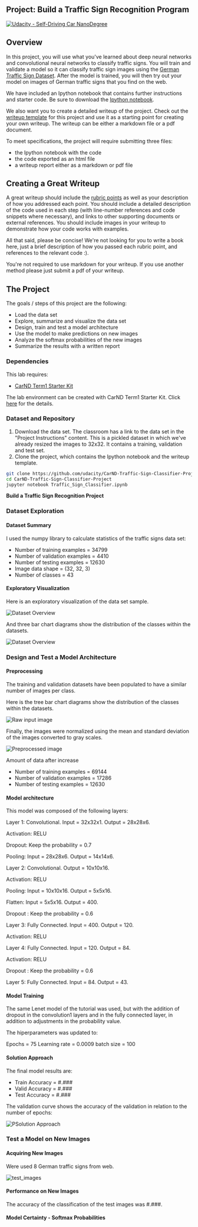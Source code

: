 ## Project: Build a Traffic Sign Recognition Program
[![Udacity - Self-Driving Car NanoDegree](https://s3.amazonaws.com/udacity-sdc/github/shield-carnd.svg)](http://www.udacity.com/drive)

Overview
---
In this project, you will use what you've learned about deep neural networks and convolutional neural networks to classify traffic signs. You will train and validate a model so it can classify traffic sign images using the [German Traffic Sign Dataset](http://benchmark.ini.rub.de/?section=gtsrb&subsection=dataset). After the model is trained, you will then try out your model on images of German traffic signs that you find on the web.

We have included an Ipython notebook that contains further instructions 
and starter code. Be sure to download the [Ipython notebook](https://github.com/udacity/CarND-Traffic-Sign-Classifier-Project/blob/master/Traffic_Sign_Classifier.ipynb). 

We also want you to create a detailed writeup of the project. Check out the [writeup template](https://github.com/udacity/CarND-Traffic-Sign-Classifier-Project/blob/master/writeup_template.md) for this project and use it as a starting point for creating your own writeup. The writeup can be either a markdown file or a pdf document.

To meet specifications, the project will require submitting three files: 
* the Ipython notebook with the code
* the code exported as an html file
* a writeup report either as a markdown or pdf file 

Creating a Great Writeup
---
A great writeup should include the [rubric points](https://review.udacity.com/#!/rubrics/481/view) as well as your description of how you addressed each point.  You should include a detailed description of the code used in each step (with line-number references and code snippets where necessary), and links to other supporting documents or external references.  You should include images in your writeup to demonstrate how your code works with examples.  

All that said, please be concise!  We're not looking for you to write a book here, just a brief description of how you passed each rubric point, and references to the relevant code :). 

You're not required to use markdown for your writeup.  If you use another method please just submit a pdf of your writeup.

The Project
---
The goals / steps of this project are the following:
* Load the data set
* Explore, summarize and visualize the data set
* Design, train and test a model architecture
* Use the model to make predictions on new images
* Analyze the softmax probabilities of the new images
* Summarize the results with a written report

### Dependencies
This lab requires:

* [CarND Term1 Starter Kit](https://github.com/udacity/CarND-Term1-Starter-Kit)

The lab environment can be created with CarND Term1 Starter Kit. Click [here](https://github.com/udacity/CarND-Term1-Starter-Kit/blob/master/README.md) for the details.

### Dataset and Repository

1. Download the data set. The classroom has a link to the data set in the "Project Instructions" content. This is a pickled dataset in which we've already resized the images to 32x32. It contains a training, validation and test set.
2. Clone the project, which contains the Ipython notebook and the writeup template.
```sh
git clone https://github.com/udacity/CarND-Traffic-Sign-Classifier-Project
cd CarND-Traffic-Sign-Classifier-Project
jupyter notebook Traffic_Sign_Classifier.ipynb
```

**Build a Traffic Sign Recognition Project**

### Dataset Exploration

#### Dataset Summary

I used the numpy library to calculate statistics of the traffic signs data set:

* Number of training examples = 34799
* Number of validation examples = 4410
* Number of testing examples = 12630
* Image data shape = (32, 32, 3)
* Number of classes = 43

#### Exploratory Visualization

Here is an exploratory visualization of the data set sample. 

![Dataset Overview](images/data_visualization.png)

And three bar chart diagrams show the distribution of the classes within the datasets.

![Dataset Overview](images/data_bar_charts.png)

### Design and Test a Model Architecture

#### Preprocessing 

The training and validation datasets have been populated to have a similar number of images per class.

Here is the tree bar chart diagrams show the distribution of the classes within the datasets.

![Raw input image](images/data_filled.png)

Finally, the images were normalized using the mean and standard deviation of the images converted to gray scales.

![Preprocessed image](doc/preprocessed_image.jpg)

Amount of data after increase

* Number of training examples = 69144
* Number of validation examples = 17286
* Number of testing examples = 12630

#### Model architecture

This model was composed of the following layers:

Layer 1: Convolutional. Input = 32x32x1. Output = 28x28x6.

Activation: RELU

Dropout: Keep the probability = 0.7

Pooling: Input = 28x28x6. Output = 14x14x6.

Layer 2: Convolutional. Output = 10x10x16.

Activation: RELU

Pooling: Input = 10x10x16. Output = 5x5x16.

Flatten: Input = 5x5x16. Output = 400.

Dropout : Keep the probability = 0.6

Layer 3: Fully Connected. Input = 400. Output = 120.

Activation: RELU

Layer 4: Fully Connected. Input = 120. Output = 84.

Activation: RELU

Dropout : Keep the probability = 0.6

Layer 5: Fully Connected. Input = 84. Output = 43.


#### Model Training

The same Lenet model of the tutorial was used, but with the addition of dropout in the convolution1 layers and in the fully connected layer, in addition to adjustments in the probability value.

The hiperparameters was updated to: 

Epochs = 75
Learning rate = 0.0009
batch size = 100

#### Solution Approach

The final model results are:
* Train Accuracy = #.###
* Valid Accuracy = #.###
* Test Accuracy  = #.###

The validation curve shows the accuracy of the validation in relation to the number of epochs:

![PSolution Approach](imagens/validation_accuracy.png)

### Test a Model on New Images

#### Acquiring New Images

Were used 8 German traffic signs from web.

![test_images](images/data_test.png)

#### Performance on New Images

The accuracy of the classification of the test images was #.###. 

#### Model Certainty - Softmax Probabilities
